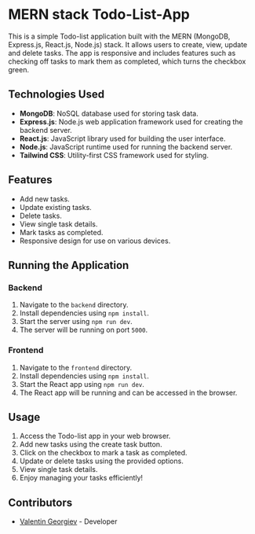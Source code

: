 MERN stack Todo-List-App
==================

This is a simple Todo-list application built with the MERN (MongoDB, Express.js, React.js, Node.js) stack. It allows users to create, view, update and delete tasks. The app is responsive and includes features such as checking off tasks to mark them as completed, which turns the checkbox green.

Technologies Used
-----------------

*   **MongoDB**: NoSQL database used for storing task data.
*   **Express.js**: Node.js web application framework used for creating the backend server.
*   **React.js**: JavaScript library used for building the user interface.
*   **Node.js**: JavaScript runtime used for running the backend server.
*   **Tailwind CSS**: Utility-first CSS framework used for styling.

Features
--------

*   Add new tasks.
*   Update existing tasks.
*   Delete tasks.
*   View single task details.
*   Mark tasks as completed.
*   Responsive design for use on various devices.

Running the Application
-----------------------

### Backend

1.  Navigate to the `backend` directory.
2.  Install dependencies using `npm install`.
3.  Start the server using `npm run dev`.
4.  The server will be running on port `5000`.

### Frontend

1.  Navigate to the `frontend` directory.
2.  Install dependencies using `npm install`.
3.  Start the React app using `npm run dev`.
4.  The React app will be running and can be accessed in the browser.

Usage
-----

1.  Access the Todo-list app in your web browser.
2.  Add new tasks using the create task button.
3.  Click on the checkbox to mark a task as completed.
4.  Update or delete tasks using the provided options.
5.  View single task details.
6.  Enjoy managing your tasks efficiently!

Contributors
------------

*   [Valentin Georgiev](https://github.com/valgeorg97) - Developer